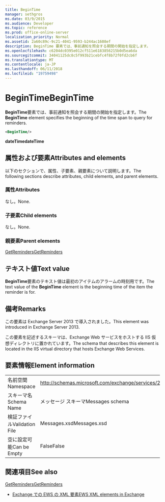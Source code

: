 ```yaml
---
title: BeginTime
manager: sethgros
ms.date: 03/9/2015
ms.audience: Developer
ms.topic: reference
ms.prod: office-online-server
localization_priority: Normal
ms.assetid: 2a60c89c-9c21-4041-9593-b244ac1608ef
description: BeginTime 要素では、事前通知を照会する期間の開始を指定します。
ms.openlocfilehash: c6204dc0395e012cf511e6183856215b0d5ea6da
ms.sourcegitcommit: 34041125dc8c5f993b21cebfc4f8b72f0fd2cb6f
ms.translationtype: MT
ms.contentlocale: ja-JP
ms.lasthandoff: 06/11/2018
ms.locfileid: "19759498"
---
```

# <a name="begintime"></a><span data-ttu-id="e5644-103">BeginTime</span><span class="sxs-lookup"><span data-stu-id="e5644-103">BeginTime</span></span>

<span data-ttu-id="e5644-104">**BeginTime**要素では、事前通知を照会する期間の開始を指定します。</span><span class="sxs-lookup"><span data-stu-id="e5644-104">The **BeginTime** element specifies the beginning of the time span to query for reminders.</span></span> 
  
```XML
<BeginTime/>
```

 <span data-ttu-id="e5644-105">**dateTime**</span><span class="sxs-lookup"><span data-stu-id="e5644-105">**dateTime**</span></span>
## <a name="attributes-and-elements"></a><span data-ttu-id="e5644-106">属性および要素</span><span class="sxs-lookup"><span data-stu-id="e5644-106">Attributes and elements</span></span>

<span data-ttu-id="e5644-107">以下のセクションで、属性、子要素、親要素について説明します。</span><span class="sxs-lookup"><span data-stu-id="e5644-107">The following sections describe attributes, child elements, and parent elements.</span></span>
  
### <a name="attributes"></a><span data-ttu-id="e5644-108">属性</span><span class="sxs-lookup"><span data-stu-id="e5644-108">Attributes</span></span>

<span data-ttu-id="e5644-109">なし。</span><span class="sxs-lookup"><span data-stu-id="e5644-109">None.</span></span>
  
### <a name="child-elements"></a><span data-ttu-id="e5644-110">子要素</span><span class="sxs-lookup"><span data-stu-id="e5644-110">Child elements</span></span>

<span data-ttu-id="e5644-111">なし。</span><span class="sxs-lookup"><span data-stu-id="e5644-111">None.</span></span>
  
### <a name="parent-elements"></a><span data-ttu-id="e5644-112">親要素</span><span class="sxs-lookup"><span data-stu-id="e5644-112">Parent elements</span></span>

[<span data-ttu-id="e5644-113">GetReminders</span><span class="sxs-lookup"><span data-stu-id="e5644-113">GetReminders</span></span>](getreminders.md)
  
## <a name="text-value"></a><span data-ttu-id="e5644-114">テキスト値</span><span class="sxs-lookup"><span data-stu-id="e5644-114">Text value</span></span>

<span data-ttu-id="e5644-115">**BeginTime**要素のテキスト値は最初のアイテムのアラームの時刻用です。</span><span class="sxs-lookup"><span data-stu-id="e5644-115">The text value of the **BeginTime** element is the beginning time of the item the reminder is for.</span></span> 
  
## <a name="remarks"></a><span data-ttu-id="e5644-116">備考</span><span class="sxs-lookup"><span data-stu-id="e5644-116">Remarks</span></span>

<span data-ttu-id="e5644-117">この要素は Exchange Server 2013 で導入されました。</span><span class="sxs-lookup"><span data-stu-id="e5644-117">This element was introduced in Exchange Server 2013.</span></span>
  
<span data-ttu-id="e5644-118">この要素を記述するスキーマは、Exchange Web サービスをホストする IIS 仮想ディレクトリに置かれています。</span><span class="sxs-lookup"><span data-stu-id="e5644-118">The schema that describes this element is located in the IIS virtual directory that hosts Exchange Web Services.</span></span>
  
## <a name="element-information"></a><span data-ttu-id="e5644-119">要素情報</span><span class="sxs-lookup"><span data-stu-id="e5644-119">Element information</span></span>

|||
|:-----|:-----|
|<span data-ttu-id="e5644-120">名前空間</span><span class="sxs-lookup"><span data-stu-id="e5644-120">Namespace</span></span>  <br/> |http://schemas.microsoft.com/exchange/services/2006/messages  <br/> |
|<span data-ttu-id="e5644-121">スキーマ名</span><span class="sxs-lookup"><span data-stu-id="e5644-121">Schema Name</span></span>  <br/> |<span data-ttu-id="e5644-122">メッセージ スキーマ</span><span class="sxs-lookup"><span data-stu-id="e5644-122">Messages schema</span></span>  <br/> |
|<span data-ttu-id="e5644-123">検証ファイル</span><span class="sxs-lookup"><span data-stu-id="e5644-123">Validation File</span></span>  <br/> |<span data-ttu-id="e5644-124">Messages.xsd</span><span class="sxs-lookup"><span data-stu-id="e5644-124">Messages.xsd</span></span>  <br/> |
|<span data-ttu-id="e5644-125">空に設定可能</span><span class="sxs-lookup"><span data-stu-id="e5644-125">Can be Empty</span></span>  <br/> |<span data-ttu-id="e5644-126">False</span><span class="sxs-lookup"><span data-stu-id="e5644-126">False</span></span>  <br/> |
   
## <a name="see-also"></a><span data-ttu-id="e5644-127">関連項目</span><span class="sxs-lookup"><span data-stu-id="e5644-127">See also</span></span>



[<span data-ttu-id="e5644-128">GetReminders</span><span class="sxs-lookup"><span data-stu-id="e5644-128">GetReminders</span></span>](getreminders.md)


- [<span data-ttu-id="e5644-129">Exchange での EWS の XML 要素</span><span class="sxs-lookup"><span data-stu-id="e5644-129">EWS XML elements in Exchange</span></span>](ews-xml-elements-in-exchange.md)

